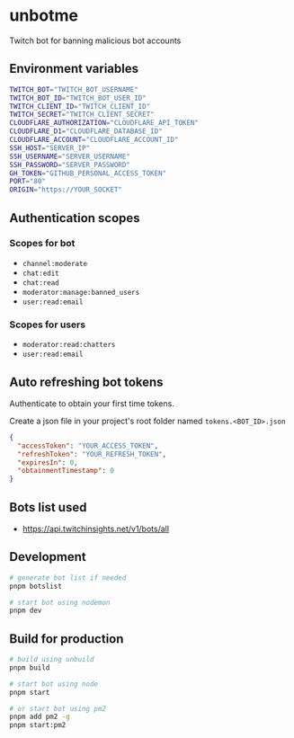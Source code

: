 # unbotme

Twitch bot for banning malicious bot accounts

## Environment variables

```sh
TWITCH_BOT="TWITCH_BOT_USERNAME"
TWITCH_BOT_ID="TWITCH_BOT_USER_ID"
TWITCH_CLIENT_ID="TWITCH_CLIENT_ID"
TWITCH_SECRET="TWITCH_CLIENT_SECRET"
CLOUDFLARE_AUTHORIZATION="CLOUDFLARE_API_TOKEN"
CLOUDFLARE_D1="CLOUDFLARE_DATABASE_ID"
CLOUDFLARE_ACCOUNT="CLOUDFLARE_ACCOUNT_ID"
SSH_HOST="SERVER_IP"
SSH_USERNAME="SERVER_USERNAME"
SSH_PASSWORD="SERVER_PASSWORD"
GH_TOKEN="GITHUB_PERSONAL_ACCESS_TOKEN"
PORT="80"
ORIGIN="https://YOUR_SOCKET"
```

## Authentication scopes

### Scopes for bot

- `channel:moderate`
- `chat:edit`
- `chat:read`
- `moderator:manage:banned_users`
- `user:read:email`

### Scopes for users

- `moderator:read:chatters`
- `user:read:email`

## Auto refreshing bot tokens

Authenticate to obtain your first time tokens.

Create a json file in your project's root folder named `tokens.<BOT_ID>.json`

```json
{
  "accessToken": "YOUR_ACCESS_TOKEN",
  "refreshToken": "YOUR_REFRESH_TOKEN",
  "expiresIn": 0,
  "obtainmentTimestamp": 0
}
```

## Bots list used
- https://api.twitchinsights.net/v1/bots/all


## Development

```sh
# generate bot list if needed
pnpm botslist

# start bot using nodemon
pnpm dev
```

## Build for production

```sh
# build using unbuild
pnpm build

# start bot using node
pnpm start

# or start bot using pm2
pnpm add pm2 -g
pnpm start:pm2
```
